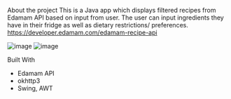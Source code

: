 About the project
This is a Java app which displays filtered recipes from Edamam API based on input from user. 
The user can input ingredients they have in their fridge as well as dietary restrictions/ preferences.
https://developer.edamam.com/edamam-recipe-api

![image](https://user-images.githubusercontent.com/51251358/215531038-791512b2-5f40-4435-9df3-1c9f226e7657.png)
![image](https://user-images.githubusercontent.com/51251358/215531260-39a5d05e-209e-4569-b71e-5f3c3a940760.png)

Built With
- Edamam API
- okhttp3
- Swing, AWT

